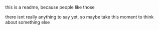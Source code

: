 this is a readme, because people like those

there isnt really anything to say yet, so maybe take this moment to think about something else
